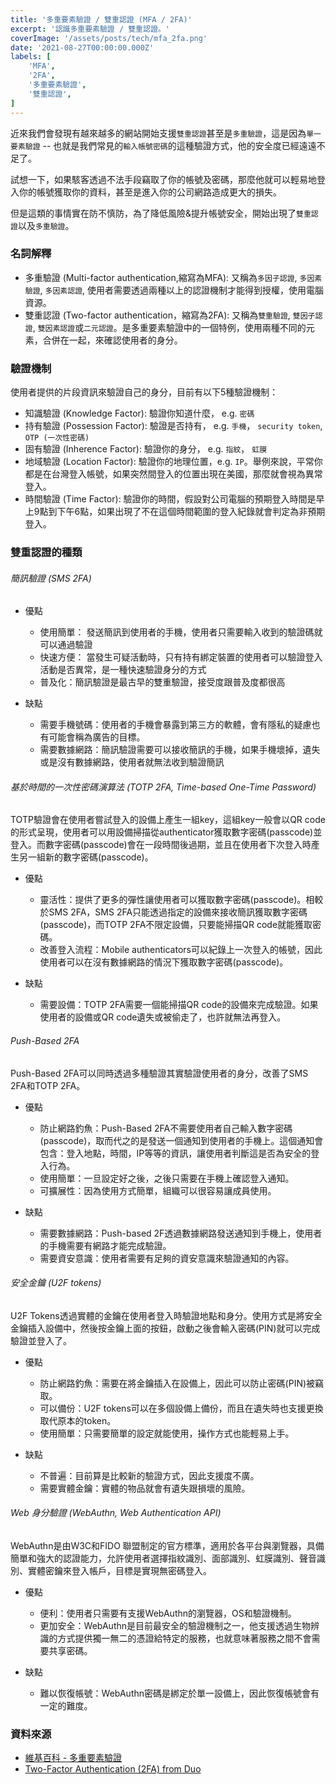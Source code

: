 ```yaml
---
title: '多重要素驗證 / 雙重認證 (MFA / 2FA)'
excerpt: '認識多重要素驗證 / 雙重認證。'
coverImage: '/assets/posts/tech/mfa_2fa.png'
date: '2021-08-27T00:00:00.000Z'
labels: [
    'MFA',
    '2FA',
    '多重要素驗證',
    '雙重認證',
]
---
```


近來我們會發現有越來越多的網站開始支援`雙重認證`甚至是`多重驗證`，這是因為`單一要素驗證` -- 也就是我們常見的`輸入帳號密碼`的這種驗證方式，他的安全度已經遠遠不足了。

試想一下，如果駭客透過不法手段竊取了你的帳號及密碼，那麼他就可以輕易地登入你的帳號獲取你的資料，甚至是進入你的公司網路造成更大的損失。

但是這類的事情實在防不慎防，為了降低風險&提升帳號安全，開始出現了`雙重認證`以及`多重驗證`。

### 名詞解釋

- 多重驗證 (Multi-factor authentication,縮寫為MFA): 又稱為`多因子認證`, `多因素驗證`, `多因素認證`, 使用者需要透過兩種以上的認證機制才能得到授權，使用電腦資源。
- 雙重認證 (Two-factor authentication，縮寫為2FA): 又稱為`雙重驗證`, `雙因子認證`, `雙因素認證`或`二元認證`。是多重要素驗證中的一個特例，使用兩種不同的元素，合併在一起，來確認使用者的身分。

### 驗證機制
使用者提供的片段資訊來驗證自己的身分，目前有以下5種驗證機制：

- 知識驗證 (Knowledge Factor): 驗證你知道什麼， e.g. `密碼`
- 持有驗證 (Possession Factor): 驗證是否持有， e.g. `手機`， `security token`, `OTP (一次性密碼)`
- 固有驗證 (Inherence Factor): 驗證你的身分， e.g. `指紋`， `虹膜`
- 地域驗證 (Location Factor): 驗證你的地理位置，e.g. `IP`。舉例來說，平常你都是在台灣登入帳號，如果突然間登入的位置出現在美國，那麼就會視為異常登入。
- 時間驗證 (Time Factor): 驗證你的時間，假設對公司電腦的預期登入時間是早上9點到下午6點，如果出現了不在這個時間範圍的登入紀錄就會判定為非預期登入。

### 雙重認證的種類

###### 簡訊驗證 (SMS 2FA)

- 優點
  - 使用簡單： 發送簡訊到使用者的手機，使用者只需要輸入收到的驗證碼就可以通過驗證
  - 快速方便： 當發生可疑活動時，只有持有綁定裝置的使用者可以驗證登入活動是否異常，是一種快速驗證身分的方式
  - 普及化：簡訊驗證是最古早的雙重驗證，接受度跟普及度都很高
  
- 缺點
  - 需要手機號碼：使用者的手機會暴露到第三方的軟體，會有隱私的疑慮也有可能會稱為廣告的目標。
  - 需要數據網路：簡訊驗證需要可以接收簡訊的手機，如果手機壞掉，遺失或是沒有數據網路，使用者就無法收到驗證簡訊

###### 基於時間的一次性密碼演算法 (TOTP 2FA, Time-based One-Time Password)
TOTP驗證會在使用者嘗試登入的設備上產生一組key，這組key一般會以QR code的形式呈現，使用者可以用設備掃描從authenticator獲取數字密碼(passcode)並登入。而數字密碼(passcode)會在一段時間後過期，並且在使用者下次登入時產生另一組新的數字密碼(passcode)。

- 優點
  - 靈活性：提供了更多的彈性讓使用者可以獲取數字密碼(passcode)。相較於SMS 2FA，SMS 2FA只能透過指定的設備來接收簡訊獲取數字密碼(passcode)，而TOTP 2FA不限定設備，只要能掃描QR code就能獲取密碼。
  - 改善登入流程：Mobile authenticators可以紀錄上一次登入的帳號，因此使用者可以在沒有數據網路的情況下獲取數字密碼(passcode)。

- 缺點
  - 需要設備：TOTP 2FA需要一個能掃描QR code的設備來完成驗證。如果使用者的設備或QR code遺失或被偷走了，也許就無法再登入。

###### Push-Based 2FA
Push-Based 2FA可以同時透過多種驗證其實驗證使用者的身分，改善了SMS 2FA和TOTP 2FA。

- 優點
  - 防止網路釣魚：Push-Based 2FA不需要使用者自己輸入數字密碼(passcode)，取而代之的是發送一個通知到使用者的手機上。這個通知會包含：登入地點，時間，IP等等的資訊，讓使用者判斷這是否為安全的登入行為。
  - 使用簡單：一旦設定好之後，之後只需要在手機上確認登入通知。
  - 可擴展性：因為使用方式簡單，組織可以很容易讓成員使用。

- 缺點
  - 需要數據網路：Push-based 2F透過數據網路發送通知到手機上，使用者的手機需要有網路才能完成驗證。
  - 需要資安意識：使用者需要有足夠的資安意識來驗證通知的內容。

###### 安全金鑰 (U2F tokens)
U2F Tokens透過實體的金鑰在使用者登入時驗證地點和身分。使用方式是將安全金鑰插入設備中，然後按金鑰上面的按鈕，啟動之後會輸入密碼(PIN)就可以完成驗證並登入了。

- 優點
  - 防止網路釣魚：需要在將金鑰插入在設備上，因此可以防止密碼(PIN)被竊取。
  - 可以備份：U2F tokens可以在多個設備上備份，而且在遺失時也支援更換取代原本的token。
  - 使用簡單：只需要簡單的設定就能使用，操作方式也能輕易上手。

- 缺點
  - 不普遍：目前算是比較新的驗證方式，因此支援度不廣。
  - 需要實體金鑰：實體的物品就會有遺失跟損壞的風險。

###### Web 身分驗證 (WebAuthn, Web Authentication API)
WebAuthn是由W3C和FIDO 聯盟制定的官方標準，適用於各平台與瀏覽器，具備簡單和強大的認證能力，允許使用者選擇指紋識別、面部識別、虹膜識別、聲音識別、實體密鑰來登入帳戶，目標是實現無密碼登入。

- 優點
  - 便利：使用者只需要有支援WebAuthn的瀏覽器，OS和驗證機制。
  - 更加安全：WebAuthn是目前最安全的驗證機制之一，他支援透過生物辨識的方式提供獨一無二的憑證給特定的服務，也就意味著服務之間不會需要共享密碼。

- 缺點
  - 難以恢復帳號：WebAuthn密碼是綁定於單一設備上，因此恢復帳號會有一定的難度。

### 資料來源

- <a href='https://zh.wikipedia.org/wiki/%E5%A4%9A%E9%87%8D%E8%A6%81%E7%B4%A0%E9%A9%97%E8%AD%89' target="_blank">維基百科 - 多重要素驗證</a>
- <a href='https://duo.com/product/multi-factor-authentication-mfa/two-factor-authentication-2fa' target="_blank">Two-Factor Authentication (2FA) from Duo</a>